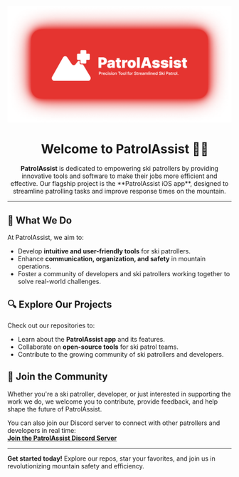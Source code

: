 <p align="center">
  <img src="/patrolassistbanner.png" alt="PatrolAssist Banner"/>
</p>

<div id="user-content-toc" align='center'>
  <ul align="center" style="list-style: none;">
    <summary>
      <h1>Welcome to PatrolAssist 👋🏼</h1>
    </summary>
  </ul>
</div>

<div align="center">
<p></p><strong>PatrolAssist</strong> is dedicated to empowering ski patrollers by providing innovative tools and software to make their jobs more efficient and effective. Our flagship project is the **PatrolAssist iOS app**, designed to streamline patrolling tasks and improve response times on the mountain.</p>
</div>

---

## 🎯 What We Do  
At PatrolAssist, we aim to:  
- Develop **intuitive and user-friendly tools** for ski patrollers.  
- Enhance **communication, organization, and safety** in mountain operations.  
- Foster a community of developers and ski patrollers working together to solve real-world challenges.  

## 🔍 Explore Our Projects  
Check out our repositories to:  
- Learn about the **PatrolAssist app** and its features.  
- Collaborate on **open-source tools** for ski patrol teams.  
- Contribute to the growing community of ski patrollers and developers.   

## 🤝 Join the Community  
Whether you're a ski patroller, developer, or just interested in supporting the work we do, we welcome you to contribute, provide feedback, and help shape the future of PatrolAssist.  

You can also join our Discord server to connect with other patrollers and developers in real time:  
[**Join the PatrolAssist Discord Server**](https://discord.gg/UYGJbsduCk)  

---  

**Get started today!** Explore our repos, star your favorites, and join us in revolutionizing mountain safety and efficiency.  
